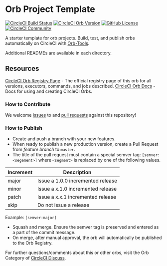 # Orb Project Template

[![CircleCI Build Status](https://circleci.com/gh/e10quent/sast-orb.svg?style=shield "CircleCI Build Status")](https://circleci.com/gh/e10quent/sast-orb) [![CircleCI Orb Version](https://img.shields.io/badge/endpoint.svg?url=https://badges.circleci.io/orb/orb-01scan/sast-orb)](https://circleci.com/orbs/registry/orb/orb-01scan/sast-orb) [![GitHub License](https://img.shields.io/badge/license-MIT-lightgrey.svg)](https://raw.githubusercontent.com/e10quent/sast-orb/master/LICENSE) [![CircleCI Community](https://img.shields.io/badge/community-CircleCI%20Discuss-343434.svg)](https://discuss.circleci.com/c/ecosystem/orbs)



A starter template for orb projects. Build, test, and publish orbs automatically on CircleCI with [Orb-Tools](https://circleci.com/orbs/registry/orb/circleci/orb-tools).

Additional READMEs are available in each directory.



## Resources

[CircleCI Orb Registry Page](https://circleci.com/orbs/registry/orb/orb-01scan/sast-orb) - The official registry page of this orb for all versions, executors, commands, and jobs described.
[CircleCI Orb Docs](https://circleci.com/docs/2.0/orb-intro/#section=configuration) - Docs for using and creating CircleCI Orbs.

### How to Contribute

We welcome [issues](https://github.com/e10quent/sast-orb/issues) to and [pull requests](https://github.com/e10quent/sast-orb/pulls) against this repository!

### How to Publish
* Create and push a branch with your new features.
* When ready to publish a new production version, create a Pull Request from _feature branch_ to `master`.
* The title of the pull request must contain a special semver tag: `[semver:<segement>]` where `<segment>` is replaced by one of the following values.

| Increment | Description|
| ----------| -----------|
| major     | Issue a 1.0.0 incremented release|
| minor     | Issue a x.1.0 incremented release|
| patch     | Issue a x.x.1 incremented release|
| skip      | Do not issue a release|

Example: `[semver:major]`

* Squash and merge. Ensure the semver tag is preserved and entered as a part of the commit message.
* On merge, after manual approval, the orb will automatically be published to the Orb Registry.


For further questions/comments about this or other orbs, visit the Orb Category of [CircleCI Discuss](https://discuss.circleci.com/c/orbs).

